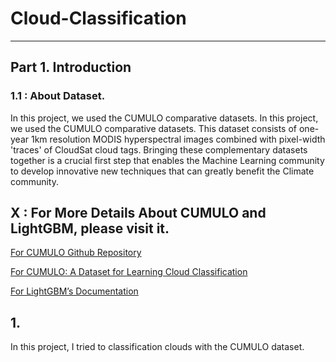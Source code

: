 
# Cloud-Classification
-------

## Part 1. Introduction

### 1.1 : About Dataset.
In this project, we used the CUMULO comparative datasets. In this project, we used the CUMULO comparative datasets. This dataset consists of one-year 1km resolution MODIS hyperspectral images combined with pixel-width 'traces' of CloudSat cloud tags. Bringing these complementary datasets together is a crucial first step that enables the Machine Learning community to develop innovative new techniques that can greatly benefit the Climate community.






















## X : For More Details About CUMULO and LightGBM, please visit it.


[For CUMULO Github Repository](https://github.com/FrontierDevelopmentLab/CUMULO)

[For CUMULO: A Dataset for Learning Cloud Classification](https://arxiv.org/abs/1911.04227)

[For LightGBM’s Documentation ](https://lightgbm.readthedocs.io/en/latest/index.html)

## 1. 

In this project, I tried to classification clouds with the CUMULO dataset.
